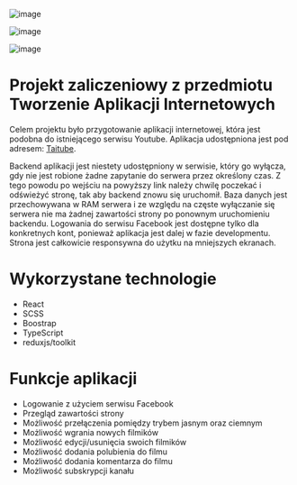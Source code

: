 ![image](https://github.com/szebest/youtube-frontend/assets/56255905/f1f47fe8-2cd0-42f3-9840-cf7054c382fe)

![image](https://github.com/szebest/youtube-frontend/assets/56255905/06fd4838-3911-42ef-ada4-c1b92a862a16)

![image](https://github.com/szebest/youtube-frontend/assets/56255905/5de4e000-f2cb-4098-952f-fde1de31f2bb)

# Projekt zaliczeniowy z przedmiotu Tworzenie Aplikacji Internetowych

Celem projektu było przygotowanie aplikacji internetowej, która jest podobna do istniejącego serwisu Youtube.
Aplikacja udostępniona jest pod adresem: [Taitube](https://youtube-tai.netlify.app/).

Backend aplikacji jest niestety udostępniony w serwisie, który go wyłącza, gdy nie jest robione żadne zapytanie do serwera przez określony czas. Z tego powodu po wejściu na powyższy link należy chwilę poczekać i odświeżyć stronę, tak aby backend znowu się uruchomił. Baza danych jest przechowywana w RAM serwera i ze względu na częste wyłączanie się serwera nie ma żadnej zawartości strony po ponownym uruchomieniu backendu. Logowania do serwisu Facebook jest dostępne tylko dla konkretnych kont, ponieważ aplikacja jest dalej w fazie developmentu.
Strona jest całkowicie responsywna do użytku na mniejszych ekranach.

# Wykorzystane technologie

- React
- SCSS
- Boostrap
- TypeScript
- reduxjs/toolkit

# Funkcje aplikacji

- Logowanie z użyciem serwisu Facebook
- Przegląd zawartości strony
- Możliwość przełączenia pomiędzy trybem jasnym oraz ciemnym
- Możliwość wgrania nowych filmików
- Możliwość edycji/usunięcia swoich filmików
- Możliwość dodania polubienia do filmu
- Możliwość dodania komentarza do filmu
- Możliwość subskrypcji kanału
